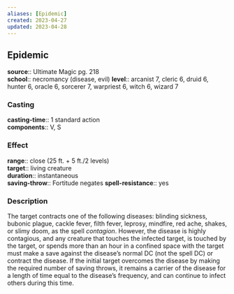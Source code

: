```yaml
---
aliases: [Epidemic]
created: 2023-04-27
updated: 2023-04-28
---
```


## Epidemic

**source**:: Ultimate Magic pg. 218  
**school**:: necromancy (disease, evil)
**level**:: arcanist 7, cleric 6, druid 6, hunter 6, oracle 6, sorcerer 7, warpriest 6, witch 6, wizard 7

### Casting

**casting-time**:: 1 standard action  
**components**:: V, S

### Effect

**range**:: close (25 ft. + 5 ft./2 levels)  
**target**:: living creature  
**duration**:: instantaneous  
**saving-throw**:: Fortitude negates
**spell-resistance**:: yes

### Description

The target contracts one of the following diseases: blinding sickness, bubonic plague, cackle fever, filth fever, leprosy, mindfire, red ache, shakes, or slimy doom, as the spell *contagion*. However, the disease is highly contagious, and any creature that touches the infected target, is touched by the target, or spends more than an hour in a confined space with the target must make a save against the disease’s normal DC (not the spell DC) or contract the disease. If the initial target overcomes the disease by making the required number of saving throws, it remains a carrier of the disease for a length of time equal to the disease’s frequency, and can continue to infect others during this time.
